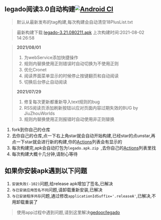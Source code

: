 ## legado阅读3.0自动构建[![Android CI](https://github.com/10bits/gedoor-Build/workflows/Android%20CI/badge.svg)](https://github.com/10bits/gedoor-Build/actions)

> 默认从最新发布的tag构建,每次构建会自动清空18PlusList.txt

> 最新构建下载:[legado-3.21.080211.apk](https://github.com/rainard/gedoor-Build/releases/download/legado-3.21.080211/legado-3.21.080211.apk) 上次构建时间:2021-08-02 14:26:58
<!--start-->
> **2021/08/01**
> 
> 1. 为webService添加快捷操作
> 2. 规则内替换使用正则错误时自动切换为不使用正则
> 3. 优化Cronet
> 4. 阅读界面菜单显示的时候停止按键翻页和自动阅读
> 5. 切换后台停止自动阅读
> 
> **2021/07/29**
> 
> 1. 修复每次更新都重新导入text规则的bug
> 2. RSS阅读页添加刷新按钮以应对页面内容过期失效的BUG by JiuZhouWorlds
> 3. 规则内替换使用正则报错时自动使用非正则替换
<!--end-->
  
1. fork到你自己的仓库
2. 去你自己的仓库,点一下右上角star就会自动开始构建,已经star的点unstar,再点一下star就会进行新的构建,你的[Actions](https://github.com/10bits/gedoor-Build/actions)列表会有显示的
3. 每次构建完,apk会自动打包为`legado.apk.zip
`,去你自己的[Actions](https://github.com/10bits/gedoor-Build/actions)列表里找
4. 每次构建大概十几分钟,请耐心等待

## 如果你安装apk遇到以下问题

1. `安装失败(-102)`问题,给release apk增加了签名,已解决
2. `与已安装应用签名不同`问题,请卸载重新安装,已解决
3. `与已安装程序共存`问题,通过修改`applicationIdSuffix='.releaseA'`,已解决,不用卸载重装了
> 使用app过程中遇到问题,请到这里解决[gedoor/legado](https://github.com/gedoor/legado/issues)

